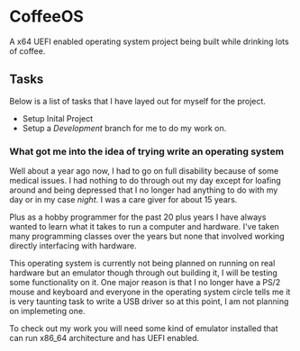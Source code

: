 # CoffeeOS

A x64 UEFI enabled operating system project being built while drinking lots of coffee.

## Tasks

Below is a list of tasks that I have layed out for myself for the project.

- Setup Inital Project
- Setup a *Development* branch for me to do my work on.


### What got me into the idea of trying write an operating system

Well about a year ago now, I had to go on full disability because of some medical issues. I had nothing to do through out my day except for loafing around and being depressed that I no longer had anything to do with my day or in my case *night*. I was a care giver for about 15 years.

Plus as a hobby programmer for the past 20 plus years I have always wanted to learn what it takes to run a computer and hardware. I've taken many programming classes over the years but none that involved working directly interfacing with hardware.

This operating system is currently not being planned on running on real hardware but an emulator though through out building it, I will be testing some functionality on it. One major reason is that I no longer have a PS/2 mouse and keyboard and everyone in the operating system circle tells me it is very taunting task to write a USB driver so at this point, I am not planning on implemeting one.

To check out my work you will need some kind of emulator installed that can run x86_64 architecture and has UEFI enabled.
